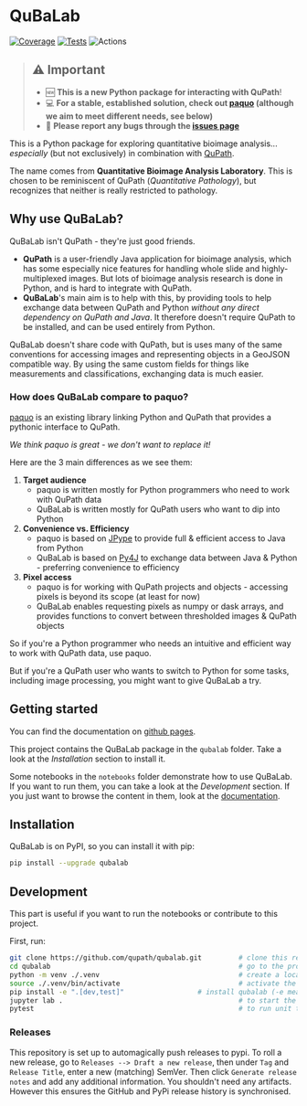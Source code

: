 # QuBaLab

[![Coverage](https://qupath.github.io/badges/qubalab/badges/coverage-badge.svg?dummy=1234)](https://qupath.github.io/badges/qubalab/reports/coverage/index.html?dummy=1234)
[![Tests](https://qupath.github.io/badges/qubalab/badges/tests-badge.svg?dummy=1234)](https://qupath.github.io/badges/qubalab/reports/junit/report.html?dummy=1234)
![Actions](https://github.com/qupath/qubalab/actions/workflows/tests.yml/badge.svg?dummy=1234)

> ## ⚠️ Important
>
> * 🆕  **This is a new Python package for interacting with QuPath**!
> * 💻 **For a stable, established solution, check out [paquo](https://github.com/Bayer-Group/paquo/) (although we aim to meet different needs, see below)**
> * 🐛 **Please report any bugs through the [issues page](https://github.com/qupath/qubalab/issues)**

This is a Python package for exploring quantitative bioimage analysis... *especially* (but not exclusively) in combination with [QuPath](https://qupath.github.io/).

The name comes from **Quantitative Bioimage Analysis Laboratory**. This is chosen to be reminiscent of QuPath (*Quantitative Pathology*), but recognizes that neither is really restricted to pathology.

## Why use QuBaLab?

QuBaLab isn't QuPath - they're just good friends.

* **QuPath** is a user-friendly Java application for bioimage analysis, which has some especially nice features for handling whole slide and highly-multiplexed images. But lots of bioimage analysis research is done in Python, and is hard to integrate with QuPath.
* **QuBaLab**'s main aim is to help with this, by providing tools to help exchange data between QuPath and Python *without any direct dependency on QuPath and Java*. It therefore doesn't require QuPath to be installed, and can be used entirely from Python.

QuBaLab doesn't share code with QuPath, but is uses many of the same conventions for accessing images and representing objects in a GeoJSON compatible way. By using the same custom fields for things like measurements and classifications, exchanging data is much easier.

### How does QuBaLab compare to paquo?

[paquo](https://paquo.readthedocs.io/) is an existing library linking Python and QuPath that provides a pythonic interface to QuPath.

*We think paquo is great - we don't want to replace it!*

Here are the 3 main differences as we see them:

1. **Target audience**
    * paquo is written mostly for Python programmers who need to work with QuPath data
    * QuBaLab is written mostly for QuPath users who want to dip into Python
2. **Convenience vs. Efficiency**
    * paquo is based on [JPype](http://jpype.readthedocs.io/) to provide full & efficient access to Java from Python
    * QuBaLab is based on [Py4J](https://www.py4j.org) to exchange data between Java & Python - preferring convenience to efficiency
3. **Pixel access**
    * paquo is for working with QuPath projects and objects - accessing pixels is beyond its scope (at least for now)
    * QuBaLab enables requesting pixels as numpy or dask arrays, and provides functions to convert between thresholded images & QuPath objects

So if you're a Python programmer who needs an intuitive and efficient way to work with QuPath data, use paquo.

But if you're a QuPath user who wants to switch to Python for some tasks, including image processing, you might want to give QuBaLab a try.

## Getting started

You can find the documentation on [github pages](https://qupath.github.io/qubalab-docs/).

This project contains the QuBaLab package in the `qubalab` folder. Take a look at the *Installation* section to install it.

Some notebooks in the `notebooks` folder demonstrate how to use QuBaLab. If you want to run them, you can take a look at the *Development* section. If you just want to browse the content in them, look at the [documentation](https://qupath.github.io/qubalab-docs/notebooks.html).

## Installation

QuBaLab is on PyPI, so you can install it with pip:

```bash
pip install --upgrade qubalab
```

## Development

This part is useful if you want to run the notebooks or contribute to this project.

First, run:

```bash
git clone https://github.com/qupath/qubalab.git         # clone this repository
cd qubalab                                              # go to the project directory
python -m venv ./.venv                                  # create a local virual environment
source ./.venv/bin/activate                             # activate the venv
pip install -e ".[dev,test]"                  # install qubalab (-e means changes are loaded dynamically)
jupyter lab .                                           # to start the Jupyter notebooks
pytest                                                  # to run unit tests
```

### Releases

This repository is set up to automagically push releases to pypi.
To roll a new release, go to `Releases --> Draft a new release`, then under `Tag` and `Release Title`, enter a new (matching) SemVer.
Then click `Generate release notes` and add any additional information.
You shouldn't need any artifacts. However this ensures the GitHub and PyPi release history is synchronised.
